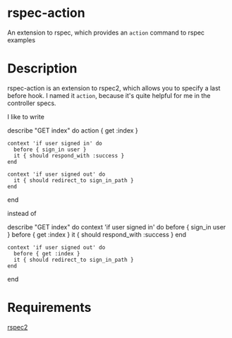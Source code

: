 # rspec-action

An extension to rspec, which provides an `action` command to rspec examples

# Description

rspec-action is an extension to rspec2, which allows you to specify a last before hook.
I named it `action`, because it's quite helpful for me in the controller specs.

I like to write

  describe "GET index" do
    action { get :index }

    context 'if user signed in' do
      before { sign_in user }
      it { should respond_with :success }
    end

    context 'if user signed out' do
      it { should redirect_to sign_in_path }
    end
  end

instead of

  describe "GET index" do
    context 'if user signed in' do
      before { sign_in user }
      before { get :index }
      it { should respond_with :success }
    end

    context 'if user signed out' do
      before { get :index }
      it { should redirect_to sign_in_path }
    end
  end

# Requirements

[rspec2](https://github.com/rspec/rspec)
